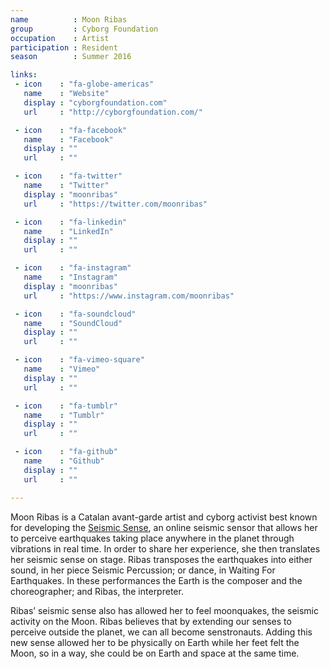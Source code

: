 ```yaml
---
name          : Moon Ribas
group         : Cyborg Foundation
occupation    : Artist
participation : Resident
season        : Summer 2016

links:
 - icon    : "fa-globe-americas"
   name    : "Website"
   display : "cyborgfoundation.com"
   url     : "http://cyborgfoundation.com/"

 - icon    : "fa-facebook"
   name    : "Facebook"
   display : ""
   url     : ""

 - icon    : "fa-twitter"
   name    : "Twitter"
   display : "moonribas"
   url     : "https://twitter.com/moonribas"

 - icon    : "fa-linkedin"
   name    : "LinkedIn"
   display : ""
   url     : ""

 - icon    : "fa-instagram"
   name    : "Instagram"
   display : "moonribas"
   url     : "https://www.instagram.com/moonribas"

 - icon    : "fa-soundcloud"
   name    : "SoundCloud"
   display : ""
   url     : ""

 - icon    : "fa-vimeo-square"
   name    : "Vimeo"
   display : ""
   url     : ""

 - icon    : "fa-tumblr"
   name    : "Tumblr"
   display : ""
   url     : ""

 - icon    : "fa-github"
   name    : "Github"
   display : ""
   url     : ""

---
```

Moon Ribas is a Catalan avant-garde artist and cyborg activist best known for developing the [Seismic Sense](/projects/seismic-sense/), an online seismic sensor that allows her to perceive earthquakes taking place anywhere in the planet through vibrations in real time. In order to share her experience, she then translates her seismic sense on stage. Ribas transposes the earthquakes into either sound, in her piece Seismic Percussion; or dance, in Waiting For Earthquakes. In these performances the Earth is the composer and the choreographer; and Ribas, the interpreter.

Ribas’ seismic sense also has allowed her to feel moonquakes, the seismic activity on the Moon. Ribas believes that by extending our senses to perceive outside the planet, we can all become senstronauts. Adding this new sense allowed her to be physically on Earth while her feet felt the Moon, so in a way, she could be on Earth and space at the same time.